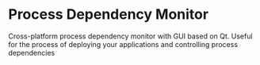 # Process Dependency Monitor
Cross-platform process dependency monitor with GUI based on Qt. Useful for the process of deploying your applications and controlling process dependencies
